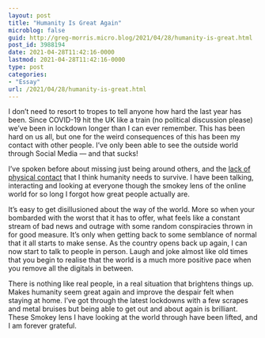 ```yaml
---
layout: post
title: "Humanity Is Great Again"
microblog: false
guid: http://greg-morris.micro.blog/2021/04/28/humanity-is-great.html
post_id: 3988194
date: 2021-04-28T11:42:16-0000
lastmod: 2021-04-28T11:42:16-0000
type: post
categories:
- "Essay"
url: /2021/04/28/humanity-is-great.html
---
```

<!--kg-card-begin: html--><p>I don’t need to resort to tropes to tell anyone how hard the last year has been. Since COVID-19 hit the UK like a train (no political discussion please) we’ve been in lockdown longer than I can ever remember. This has been hard on us all, but one for the weird consequences of this has been my contact with other people. I’ve only been able to see the outside world through Social Media — and that sucks!</p>
<p>I’ve spoken before about missing just being around others, and the <a href="/2020/08/20/missing-a-good.html">lack of physical contact</a> that I think humanity needs to survive. I have been talking, interacting and looking at everyone though the smokey lens of the online world for so long I forgot how great people actually are.</p>
<p>It’s easy to get disillusioned about the way of the world. More so when your bombarded with the worst that it has to offer, what feels like a constant stream of bad news and outrage with some random conspiracies thrown in for good measure. It’s only when getting back to some semblance of normal that it all starts to make sense. As the country opens back up again, I can now start to talk to people in person. Laugh and joke almost like old times that you begin to realise that the world is a much more positive pace when you remove all the digitals in between.</p>
<p>There is nothing like real people, in a real situation that brightens things up. Makes humanity seem great again and improve the despair felt when staying at home. I’ve got through the latest lockdowns with a few scrapes and metal bruises but being able to get out and about again is brilliant. These Smokey lens I have looking at the world through have been lifted, and I am forever grateful.</p>
<!--kg-card-end: html-->
